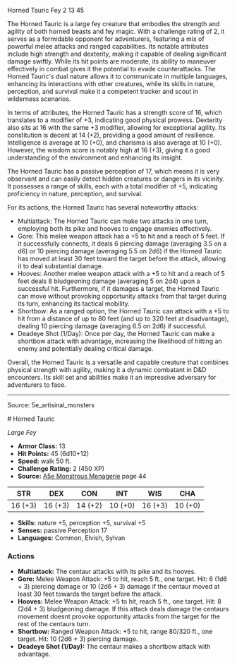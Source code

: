 <MonsterName/>Horned Tauric</MonsterName>
<CreatureType/>Fey</CreatureType>
<CR/>2</CR>
<AC/>13</AC>
<HP/>45</HP>
<summary>The Horned Tauric is a large fey creature that embodies the strength and agility of both horned beasts and fey magic. With a challenge rating of 2, it serves as a formidable opponent for adventurers, featuring a mix of powerful melee attacks and ranged capabilities. Its notable attributes include high strength and dexterity, making it capable of dealing significant damage swiftly. While its hit points are moderate, its ability to maneuver effectively in combat gives it the potential to evade counterattacks. The Horned Tauric's dual nature allows it to communicate in multiple languages, enhancing its interactions with other creatures, while its skills in nature, perception, and survival make it a competent tracker and scout in wilderness scenarios.</summary>

<detail>

In terms of attributes, the Horned Tauric has a strength score of 16, which translates to a modifier of +3, indicating good physical prowess. Dexterity also sits at 16 with the same +3 modifier, allowing for exceptional agility. Its constitution is decent at 14 (+2), providing a good amount of resilience. Intelligence is average at 10 (+0), and charisma is also average at 10 (+0). However, the wisdom score is notably high at 16 (+3), giving it a good understanding of the environment and enhancing its insight.

The Horned Tauric has a passive perception of 17, which means it is very observant and can easily detect hidden creatures or dangers in its vicinity. It possesses a range of skills, each with a total modifier of +5, indicating proficiency in nature, perception, and survival.

For its actions, the Horned Tauric has several noteworthy attacks:
- Multiattack: The Horned Tauric can make two attacks in one turn, employing both its pike and hooves to engage enemies effectively.
- Gore: This melee weapon attack has a +5 to hit and a reach of 5 feet. If it successfully connects, it deals 6 piercing damage (averaging 3.5 on a d6) or 10 piercing damage (averaging 5.5 on 2d6) if the Horned Tauric has moved at least 30 feet toward the target before the attack, allowing it to deal substantial damage.
- Hooves: Another melee weapon attack with a +5 to hit and a reach of 5 feet deals 8 bludgeoning damage (averaging 5 on 2d4) upon a successful hit. Furthermore, if it damages a target, the Horned Tauric can move without provoking opportunity attacks from that target during its turn, enhancing its tactical mobility.
- Shortbow: As a ranged option, the Horned Tauric can attack with a +5 to hit from a distance of up to 80 feet (and up to 320 feet at disadvantage), dealing 10 piercing damage (averaging 6.5 on 2d6) if successful.
- Deadeye Shot (1/Day): Once per day, the Horned Tauric can make a shortbow attack with advantage, increasing the likelihood of hitting an enemy and potentially dealing critical damage.

Overall, the Horned Tauric is a versatile and capable creature that combines physical strength with agility, making it a dynamic combatant in D&D encounters. Its skill set and abilities make it an impressive adversary for adventurers to face.</detail>



---

Source: 5e_artisinal_monsters

<statblock>
# Horned Tauric

*Large* *Fey*

- **Armor Class:** 13
- **Hit Points:** 45 (6d10+12)
- **Speed:** walk 50 ft.
- **Challenge Rating:** 2 (450 XP)
- **Source:** [A5e Monstrous Menagerie](https://enpublishingrpg.com/products/level-up-monstrous-menagerie-a5e) page 44

| STR | DEX | CON | INT | WIS | CHA |
| --- | --- | --- | --- | --- | --- |
| 16 (+3) | 16 (+3) | 14 (+2) | 10 (+0) | 16 (+3) | 10 (+0) |

- **Skills:** nature +5, perception +5, survival +5
- **Senses:** passive Perception 17
- **Languages:** Common, Elvish, Sylvan

### Actions

- **Multiattack:** The centaur attacks with its pike and its hooves.
- **Gore:** Melee Weapon Attack: +5 to hit, reach 5 ft., one target. Hit: 6 (1d6 + 3) piercing damage  or 10 (2d6 + 3) damage if the centaur moved at least 30 feet towards the target before the attack.
- **Hooves:** Melee Weapon Attack: +5 to hit, reach 5 ft., one target. Hit: 8 (2d4 + 3) bludgeoning damage. If this attack deals damage  the centaurs movement doesnt provoke opportunity attacks from the target for the rest of the centaurs turn.
- **Shortbow:** Ranged Weapon Attack: +5 to hit, range 80/320 ft., one target. Hit: 10 (2d6 + 3) piercing damage.
- **Deadeye Shot (1/Day):** The centaur makes a shortbow attack with advantage.


</statblock>


